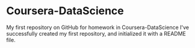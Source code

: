 # Coursera-DataScience
My first repository on GitHub for homework in Coursera-DataScience
I've successfully created my first repository, and initialized it with a README file.
